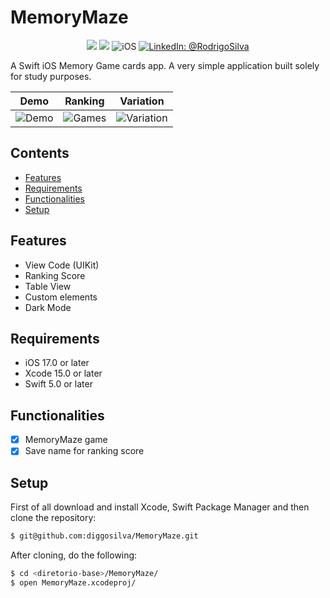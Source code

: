 # MemoryMaze

<p align="center">
    <img src="https://img.shields.io/badge/Swift-5.9.1-orange.svg" />
    <img src="https://img.shields.io/badge/Xcode-15.2.X-orange.svg" />
    <img src="https://img.shields.io/badge/platforms-iOS-brightgreen.svg?style=flat" alt="iOS" />
    <a href="https://www.linkedin.com/in/rodrigo-silva-6a53ba300/" target="_blank">
        <img src="https://img.shields.io/badge/LinkedIn-@RodrigoSilva-blue.svg?style=flat" alt="LinkedIn: @RodrigoSilva" />
    </a>
</p>

A Swift iOS Memory Game cards app. A very simple application built solely for study purposes.


| Demo | Ranking | Variation |
| --- | --- | --- |
| ![Demo](https://github.com/user-attachments/assets/9bee09d8-07c1-47d5-a7c7-9c9865fdd672) | ![Games](https://github.com/user-attachments/assets/28feae31-3a0b-4375-a624-52ea463ab4ed) | ![Variation](https://github.com/user-attachments/assets/cf0b53fc-aeb3-4083-b13c-6f2a3093b7ef) |


## Contents

- [Features](#features)
- [Requirements](#requirements)
- [Functionalities](#functionalities)
- [Setup](#setup)

## Features

- View Code (UIKit)
- Ranking Score
- Table View
- Custom elements
- Dark Mode

## Requirements

- iOS 17.0 or later
- Xcode 15.0 or later
- Swift 5.0 or later

## Functionalities
- [x] MemoryMaze game
- [x] Save name for ranking score

## Setup

First of all download and install Xcode, Swift Package Manager and then clone the repository:

```sh
$ git@github.com:diggosilva/MemoryMaze.git
```

After cloning, do the following:

```sh
$ cd <diretorio-base>/MemoryMaze/
$ open MemoryMaze.xcodeproj/
```
